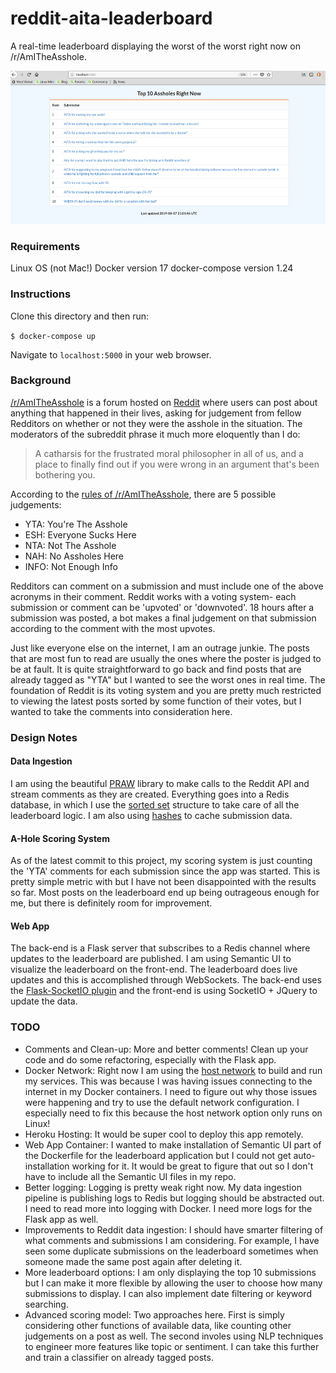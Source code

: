# reddit-aita-leaderboard

A real-time leaderboard displaying the worst of the worst right now on /r/AmITheAsshole.

![UI Screenshot](leaderboard.png)

### Requirements
Linux OS (not Mac!)
Docker version 17
docker-compose version 1.24

### Instructions

Clone this directory and then run:

`$ docker-compose up`

Navigate to `localhost:5000` in your web browser.

### Background

[/r/AmITheAsshole](https://www.reddit.com/r/AmItheAsshole/) is a forum hosted on [Reddit](https://www.reddit.com) where users can post about anything that happened in their lives, asking for judgement from fellow Redditors on whether or not they were the asshole in the situation. The moderators of the subreddit phrase it much more eloquently than I do:

> A catharsis for the frustrated moral philosopher in all of us, and a place to finally find out if you were wrong in an argument that's been bothering you.

According to the [rules of /r/AmITheAsshole](https://www.reddit.com/r/AmItheAsshole/wiki/faq), there are 5 possible judgements:
 - YTA: You're The Asshole
 - ESH: Everyone Sucks Here
 - NTA: Not The Asshole
 - NAH: No Assholes Here
 - INFO: Not Enough Info

Redditors can comment on a submission and must include one of the above acronyms in their comment. Reddit works with a voting system- each submission or comment can be 'upvoted' or 'downvoted'. 18 hours after a submission was posted, a bot makes a final judgement on that submission according to the comment with the most upvotes.

Just like everyone else on the internet, I am an outrage junkie. The posts that are most fun to read are usually the ones where the poster is judged to be at fault. It is quite straightforward to go back and find posts that are already tagged as "YTA" but I wanted to see the worst ones in real time. The foundation of Reddit is its voting system and you are pretty much restricted to viewing the latest posts sorted by some function of their votes, but I wanted to take the comments into consideration here.

### Design Notes

#### Data Ingestion
I am using the beautiful [PRAW](https://github.com/praw-dev/praw) library to make calls to the Reddit API and stream comments as they are created. Everything goes into a Redis database, in which I use the [sorted set](https://redis.io/commands#sorted_set) structure to take care of all the leaderboard logic. I am also using [hashes](https://redis.io/commands#hash) to cache submission data.

#### A-Hole Scoring System

As of the latest commit to this project, my scoring system is just counting the 'YTA' comments for each submission since the app was started. This is pretty simple metric with but I have not been disappointed with the results so far. Most posts on the leaderboard end up being outrageous enough for me, but there is definitely room for improvement.

#### Web App
The back-end is a Flask server that subscribes to a Redis channel where updates to the leaderboard are published. I am using Semantic UI to visualize the leaderboard on the front-end. The leaderboard does live updates and this is accomplished through WebSockets. The back-end uses the [Flask-SocketIO plugin](https://flask-socketio.readthedocs.io/en/latest/) and the front-end is using SocketIO + JQuery to update the data.
 
### TODO 
 - Comments and Clean-up: More and better comments! Clean up your code and do some refactoring, especially with the Flask app.
 - Docker Network: Right now I am using the [host network](https://docs.docker.com/network/host/) to build and run my services. This was because I was having issues connecting to the internet in my Docker containers. I need to figure out why those issues were happening and try to use the default network configuration. I especially need to fix this because the host network option only runs on Linux! 
 - Heroku Hosting: It would be super cool to deploy this app remotely.
 - Web App Container: I wanted to make installation of Semantic UI part of the Dockerfile for the leaderboard application but I could not get auto-installation working for it. It would be great to figure that out so I don't have to include all the Semantic UI files in my repo. 
 - Better logging: Logging is pretty weak right now. My data ingestion pipeline is publishing logs to Redis but logging should be abstracted out. I need to read more into logging with Docker. I need more logs for the Flask app as well.
 - Improvements to Reddit data ingestion: I should have smarter filtering of what comments and submissions I am considering. For example, I have seen some duplicate submissions on the leaderboard sometimes when someone made the same post again after deleting it.
 - More leaderboard options: I am only displaying the top 10 submissions but I can make it more flexible by allowing the user to choose how many submissions to display. I can also implement date filtering or keyword searching.
 - Advanced scoring model: Two approaches here. First is simply considering other functions of available data, like counting other judgements on a post as well. The second involes using NLP techniques to engineer more features like topic or sentiment. I can take this further and train a classifier on already tagged posts.  
